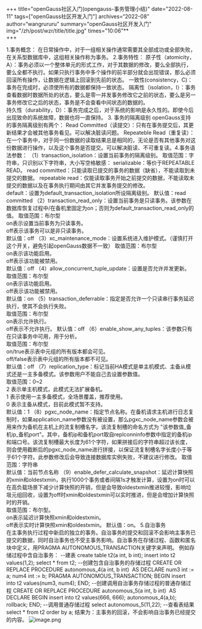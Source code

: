 +++
title="openGauss社区入门(opengauss-事务管理小结)"
date="2022-08-11"
tags=["openGauss社区开发入门"]
archives=“2022-08”
author=“wangrururu”
summary="openGauss社区开发入门"
img="/zh/post/wzr/title/title.jpg"
times="10:06"**<br />
+++

1.事务概念：	
在日常操作中，对于一组相关操作通常需要其全部成功或全部失败，在关系型数据库中，这组相关操作称为事务。
2.事务特性：
原子性（atomicity，A）：事务必须以一个整体单元的形式工作，对于其数据的修改，要么全部执行，要么全都不执行。如果只执行事务中多个操作的前半部分就会出现错误，那么必须回滚所有操作，让数据在逻辑上回滚到先前的状态。
一致性(consistency，C)：事务在完成时，必须使所有的数据都保持一致状态。
隔离性（isolation，I）：事务查看数据时数据所处的状态，要么是零一并发事务修改它之前的状态，要么是另一事务修改它之后的状态，事务是不会查看中间状态的数据的。	
持久性（durability，D）：事务完成之后，对于系统的影响是永久性的。即使今后出现致命的系统故障，数据也将一直保持。
3. 事务的隔离级别
openGauss支持的事务隔离级别有两个：
Read Committed（读提交）：只有在事务提交后，其更新结果才会被其他事务看见。可以解决脏读问题。
Repeateble Read（重复读）：在一个事务中，对于同一份数据的读取结果总是相同的，无论是否有其他事务对这份数据进行操作，以及这个事务是否提交。可以解决脏读、不可重复读。4.事务语法参数：
（1）transaction_isolation：设置当前事务的隔离级别。
取值范围：字符串，只识别以下字符串，大小写空格敏感：
serializable：等价于REPEATABLE READ。
read committed：只能读取已提交的事务的数据（缺省），不能读取到未提交的数据。
repeatable read：仅能读取事务开始之前提交的数据，不能读取未提交的数据以及在事务执行期间由其它并发事务提交的修改。	
default：设置为default_transaction_isolation所设隔离级别。
默认值：read committed
（2）transaction_read_only：设置当前事务是只读事务。该参数在数据库恢复过程中/在备机里固定为on；否则为default_transaction_read_only的值。
取值范围：布尔型	
on表示设置当前事务为只读事务。		
off表示该事务可以是非只读事务。	
默认值：off
（3）xc_maintenance_mode：设置系统进入维护模式。（谨慎打开这个开关，避免引起openGauss数据不一致）	
取值范围：布尔型		
on表示该功能启用。	
off表示该功能被禁用。	
默认值：off
（4）allow_concurrent_tuple_update：设置是否允许并发更新。
取值范围：布尔型		
on表示该功能启用。		
off表示该功能被禁用。	
默认值：on
（5）transaction_deferrable：指定是否允许一个只读串行事务延迟执行，使其不会执行失败。	
取值范围：布尔型		
on表示允许执行。	
off表示不允许执行。	
默认值：off
（6）enable_show_any_tuples：该参数只有在只读事务中可用，用于分析。	
取值范围：布尔型		
on/true表示表中元组的所有版本都会可见。		
off/false表示表中元组的所有版本都不可见。	
默认值：off
（7）replication_type：标记当前HA模式是单主机模式、主备从模式还是一主多备模式。该参数用户不能自己去设置参数值。	
取值范围：0~2		
2 表示单主机模式，此模式无法扩展备机。		
1 表示使用一主多备模式，全场景覆盖，推荐使用。		
0 表示主备从模式，目前此模式暂不支持。	
默认值：1
（8）pgxc_node_name：指定节点名称。在备机请求主机进行日志复制时，如果application_name参数没有被设置，那么pgxc_node_name参数会被用来作为备机在主机上的流复制槽名字。该流复制槽的命名方式为 "该参数值_备机ip_备机port"。其中，备机ip和备机port取自replconninfo参数中指定的备机ip和端口号。该流复制槽最大长度为61个字符，如果拼接后的字符串超过该长度，则会使用截断后的pgxc_node_name进行拼接，以保证流复制槽名字长度小于等于61个字符。此参数修改后会导致连接数据库实例失败，不建议进行修改。
取值范围：字符串	
默认值：当前节点名称
（9）enable_defer_calculate_snapshot：延迟计算快照的xmin和oldestxmin，执行1000个事务或者间隔1s才触发计算，设置为on时可以在高负载场景下减少计算快照的开销，但是会导致oldestxmin推进较慢，影响垃圾元组回收，设置为off时xmin和oldestxmin可以实时推进，但是会增加计算快照时的开销。	
取值范围：布尔型。		
on表示延迟计算快照xmin和oldestxmin。		
off表示实时计算快照xmin和oldestxmin。	
默认值：on。
5.自治事务	
在主事务执行过程中新启的独立的事务。自治事务的提交和回滚不会影响主事务已提交的数据，同时自治事务也不受主事务影响。自治事务在存储过程、函数和匿名块中定义，用PRAGMA AUTONOMOUS_TRANSACTION关键字来声明。
例如存储过程中含自治事务：
--建表
create table t2(a int, b int);
insert into t2 values(1,2);
select * from t2;
--创建包含自治事务的存储过程
CREATE OR REPLACE PROCEDURE autonomous_4(a int, b int)  AS
DECLARE
num3 int := a;
num4 int := b;
PRAGMA AUTONOMOUS_TRANSACTION;
BEGIN
insert into t2 values(num3, num4);
END;
--创建调用自治事务存储过程的普通存储过程
CREATE OR REPLACE PROCEDURE autonomous_5(a int, b int)  AS
DECLARE
BEGIN
insert into t2 values(666, 666);
autonomous_4(a,b);
rollback;
END;
--调用普通存储过程
select autonomous_5(11,22);
--查看表结果
select * from t2 order by a;
结果为：主事务的回滚，不会影响自治事务已经提交的内容。
![image.png](https://cdn.nlark.com/yuque/0/2022/png/32435345/1660125046688-639e17e6-4b7c-44fc-a2ed-e3e912d89862.png#clientId=ufa95ed29-d1f0-4&crop=0&crop=0&crop=1&crop=1&from=paste&height=102&id=u33d53ed8&margin=%5Bobject%20Object%5D&name=image.png&originHeight=127&originWidth=310&originalType=binary&ratio=1&rotation=0&showTitle=false&size=26237&status=done&style=none&taskId=ub4c309b7-988c-4de2-a59e-7c8390fb9e3&title=&width=248)
